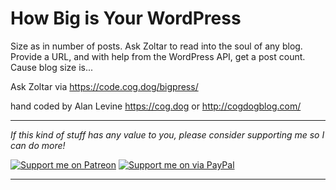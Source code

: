 # How Big is Your WordPress

Size as in number of posts. Ask Zoltar to read into the soul of any blog. Provide a URL, and with help from the WordPress API, get a post count. Cause blog size is...

Ask Zoltar via https://code.cog.dog/bigpress/

hand coded by Alan Levine https://cog.dog or http://cogdogblog.com/

-----
*If this kind of stuff has any value to you, please consider supporting me so I can do more!*

[![Support me on Patreon](http://cogdog.github.io/images/badge-patreon.png)](https://patreon.com/cogdog) [![Support me on via PayPal](http://cogdog.github.io/images/badge-paypal.png)](https://paypal.me/cogdog)

----- 
